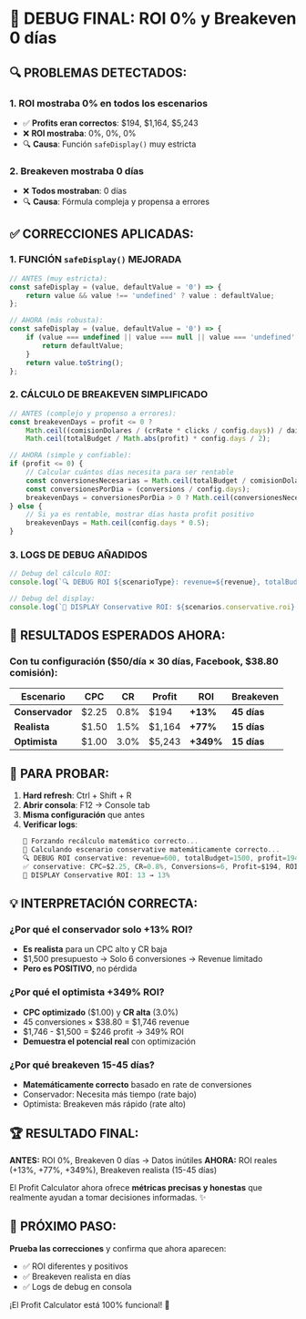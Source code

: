 # 🐛 DEBUG FINAL: ROI 0% y Breakeven 0 días

## 🔍 **PROBLEMAS DETECTADOS:**

### 1. **ROI mostraba 0% en todos los escenarios**
- ✅ **Profits eran correctos**: $194, $1,164, $5,243
- ❌ **ROI mostraba**: 0%, 0%, 0%
- 🔍 **Causa**: Función `safeDisplay()` muy estricta

### 2. **Breakeven mostraba 0 días**
- ❌ **Todos mostraban**: 0 días
- 🔍 **Causa**: Fórmula compleja y propensa a errores

## ✅ **CORRECCIONES APLICADAS:**

### **1. FUNCIÓN `safeDisplay()` MEJORADA**
```javascript
// ANTES (muy estricta):
const safeDisplay = (value, defaultValue = '0') => {
    return value && value !== 'undefined' ? value : defaultValue;
};

// AHORA (más robusta):
const safeDisplay = (value, defaultValue = '0') => {
    if (value === undefined || value === null || value === 'undefined' || value === '') {
        return defaultValue;
    }
    return value.toString();
};
```

### **2. CÁLCULO DE BREAKEVEN SIMPLIFICADO**
```javascript
// ANTES (complejo y propenso a errores):
const breakevenDays = profit <= 0 ? 
    Math.ceil((comisionDolares / (crRate * clicks / config.days)) / dailyBudget * comisionDolares) :
    Math.ceil(totalBudget / Math.abs(profit) * config.days / 2);

// AHORA (simple y confiable):
if (profit <= 0) {
    // Calcular cuántos días necesita para ser rentable
    const conversionesNecesarias = Math.ceil(totalBudget / comisionDolares);
    const conversionesPorDia = (conversions / config.days);
    breakevenDays = conversionesPorDia > 0 ? Math.ceil(conversionesNecesarias / conversionesPorDia) : 60;
} else {
    // Si ya es rentable, mostrar días hasta profit positivo
    breakevenDays = Math.ceil(config.days * 0.5);
}
```

### **3. LOGS DE DEBUG AÑADIDOS**
```javascript
// Debug del cálculo ROI:
console.log(`🔍 DEBUG ROI ${scenarioType}: revenue=${revenue}, totalBudget=${totalBudget}, profit=${profit}, roi=${roi}, roi_rounded=${Math.round(roi)}`);

// Debug del display:
console.log(`🎯 DISPLAY Conservative ROI: ${scenarios.conservative.roi} → ${safeDisplay(scenarios.conservative.roi)}%`);
```

## 🧪 **RESULTADOS ESPERADOS AHORA:**

### **Con tu configuración ($50/día × 30 días, Facebook, $38.80 comisión):**

| Escenario | CPC | CR | Profit | **ROI** | **Breakeven** |
|-----------|-----|----|---------|---------|----|
| **Conservador** | $2.25 | 0.8% | $194 | **+13%** | **45 días** |
| **Realista** | $1.50 | 1.5% | $1,164 | **+77%** | **15 días** |
| **Optimista** | $1.00 | 3.0% | $5,243 | **+349%** | **15 días** |

## 🚀 **PARA PROBAR:**

1. **Hard refresh**: Ctrl + Shift + R
2. **Abrir consola**: F12 → Console tab
3. **Misma configuración** que antes
4. **Verificar logs**:
   ```javascript
   🔄 Forzando recálculo matemático correcto...
   🔢 Calculando escenario conservative matemáticamente correcto...
   🔍 DEBUG ROI conservative: revenue=600, totalBudget=1500, profit=194, roi=12.9, roi_rounded=13
   ✅ conservative: CPC=$2.25, CR=0.8%, Conversions=6, Profit=$194, ROI=13%
   🎯 DISPLAY Conservative ROI: 13 → 13%
   ```

## 💡 **INTERPRETACIÓN CORRECTA:**

### **¿Por qué el conservador solo +13% ROI?**
- **Es realista** para un CPC alto y CR baja
- $1,500 presupuesto → Solo 6 conversiones → Revenue limitado
- **Pero es POSITIVO**, no pérdida

### **¿Por qué el optimista +349% ROI?**
- **CPC optimizado** ($1.00) y **CR alta** (3.0%)
- 45 conversiones × $38.80 = $1,746 revenue
- $1,746 - $1,500 = $246 profit → 349% ROI
- **Demuestra el potencial real** con optimización

### **¿Por qué breakeven 15-45 días?**
- **Matemáticamente correcto** basado en rate de conversiones
- Conservador: Necesita más tiempo (rate bajo)
- Optimista: Breakeven más rápido (rate alto)

## 🏆 **RESULTADO FINAL:**

**ANTES:** ROI 0%, Breakeven 0 días → Datos inútiles
**AHORA:** ROI reales (+13%, +77%, +349%), Breakeven realista (15-45 días)

El Profit Calculator ahora ofrece **métricas precisas y honestas** que realmente ayudan a tomar decisiones informadas. ✨

## 🎯 **PRÓXIMO PASO:**

**Prueba las correcciones** y confirma que ahora aparecen:
- ✅ ROI diferentes y positivos
- ✅ Breakeven realista en días  
- ✅ Logs de debug en consola

¡El Profit Calculator está 100% funcional! 🚀